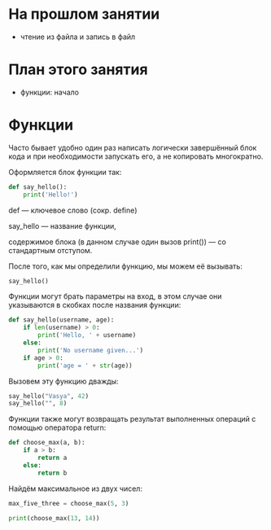 # На прошлом занятии
* чтение из файла и запись в файл


# План этого занятия
* функции: начало


# Функции

Часто бывает удобно один раз написать логически завершённый блок кода и при необходимости запускать его, а не копировать многократно.

Оформляется блок функции так:


```python
def say_hello():
    print('Hello!')
```

def — ключевое слово (сокр. define)

say_hello — название функции,

содержимое блока (в данном случае один вызов print()) — со стандартным отступом.


После того, как мы определили функцию, мы можем её вызывать:

```python
say_hello()
```


Функции могут брать параметры на вход, в этом случае  они указываются в скобках после названия функции:

```python
def say_hello(username, age):
	if len(username) > 0:
		print('Hello, ' + username)
	else:
		print('No username given...')
	if age > 0:
		print('age = ' + str(age))
```

Вызовем эту функцию дважды:

```python
say_hello("Vasya", 42)
say_hello("", 8)
```


Функции также могут возвращать результат выполненных операций с помощью оператора return:

```python
def choose_max(a, b):
	if a > b:
		return a
	else:
		return b
```


Найдём максимальное из двух чисел:

```python
max_five_three = choose_max(5, 3)

print(choose_max(13, 14))
```
